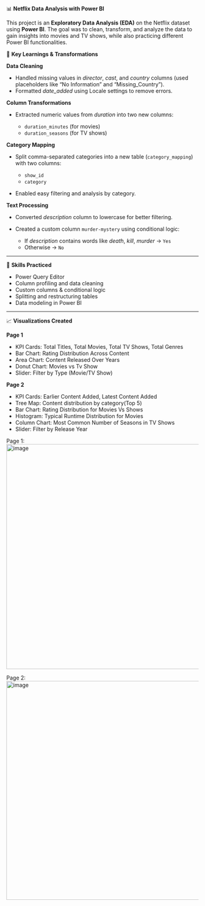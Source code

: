 📊 **Netflix Data Analysis with Power BI**

This project is an **Exploratory Data Analysis (EDA)** on the Netflix dataset using **Power BI**. The goal was to clean, transform, and analyze the data to gain insights into movies and TV shows, while also practicing different Power BI functionalities.

🚀 **Key Learnings & Transformations**

**Data Cleaning**

* Handled missing values in *director*, *cast*, and *country* columns (used placeholders like “No Information” and “Missing_Country”).
* Formatted *date_added* using Locale settings to remove errors.

**Column Transformations**

* Extracted numeric values from *duration* into two new columns:

  * `duration_minutes` (for movies)
  * `duration_seasons` (for TV shows)

**Category Mapping**

* Split comma-separated categories into a new table (`category_mapping`) with two columns:

  * `show_id`
  * `category`
* Enabled easy filtering and analysis by category.

**Text Processing**

* Converted *description* column to lowercase for better filtering.
* Created a custom column `murder-mystery` using conditional logic:

  * If *description* contains words like *death*, *kill*, *murder* → `Yes`
  * Otherwise → `No`

---

🧠 **Skills Practiced**

* Power Query Editor
* Column profiling and data cleaning
* Custom columns & conditional logic
* Splitting and restructuring tables
* Data modeling in Power BI

---

📈 **Visualizations Created**

**Page 1**

* KPI Cards: Total Titles, Total Movies, Total TV Shows, Total Genres
* Bar Chart: Rating Distribution Across Content
* Area Chart: Content Released Over Years
* Donut Chart: Movies vs Tv Show
* Slider: Filter by Type (Movie/TV Show) 


**Page 2**
* KPI Cards: Earlier Content Added, Latest Content Added
* Tree Map: Content distribution by category(Top 5)
* Bar Chart: Rating Distribution for Movies Vs Shows
* Histogram: Typical Runtime Distribution for Movies
* Column Chart: Most Common Number of Seasons in TV Shows
* Slider: Filter by Release Year

Page 1:
<img width="1029" height="588" alt="image" src="https://github.com/user-attachments/assets/c6a39407-adbf-4f47-a599-f102159d83d5" />

Page 2:
<img width="1015" height="572" alt="image" src="https://github.com/user-attachments/assets/43d43af7-5b51-4c6d-9e1b-21dd2a824095" />


